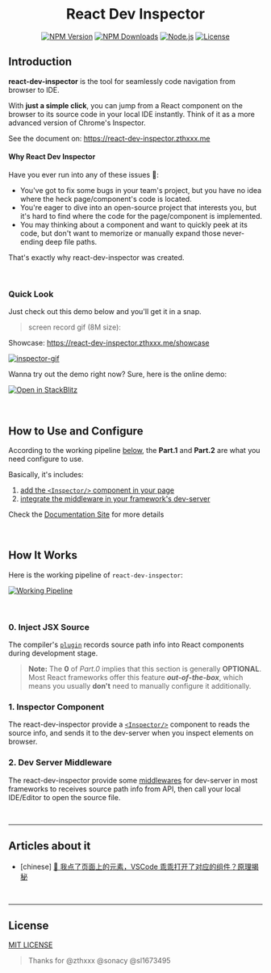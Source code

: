 <h1 align="center">React Dev Inspector</h1>

<p align="center">
  <a href="https://www.npmjs.com/package/react-dev-inspector" target="_blank" rel="noopener noreferrer"><img src="https://badgen.net/npm/v/react-dev-inspector" alt="NPM Version" /></a>
  <a href="https://www.npmjs.com/package/react-dev-inspector" target="_blank" rel="noopener noreferrer"><img src="https://badgen.net/npm/dt/react-dev-inspector" alt="NPM Downloads" /></a>
  <a href="https://nodejs.org/" target="_blank" rel="noopener noreferrer"><img src="https://badgen.net/npm/node/react-dev-inspector" alt="Node.js" /></a>
  <a href="https://github.com/zthxxx/react-dev-inspector/blob/master/LICENSE" target="_blank" rel="noopener noreferrer"><img src="https://badgen.net/github/license/zthxxx/react-dev-inspector" alt="License" /></a>
</p>

## Introduction

**react-dev-inspector** is the tool for seamlessly code navigation from browser to IDE.

With **just a simple click**, you can jump from a React component on the browser to its source code in your local IDE instantly.
Think of it as a more advanced version of Chrome's Inspector.

See the document on: https://react-dev-inspector.zthxxx.me

#### Why React Dev Inspector

Have you ever run into any of these issues 🤔:

- You've got to fix some bugs in your team's project, but you have no idea where the heck page/component's code is located.
- You're eager to dive into an open-source project that interests you, but it's hard to find where the code for the page/component is implemented.
- You may thinking about a component and want to quickly peek at its code, but don't want to memorize or manually expand those never-ending deep file paths.

That's exactly why react-dev-inspector was created.

<br>

### Quick Look

Just check out this demo below and you'll get it in a snap.

> screen record gif (8M size):

Showcase: https://react-dev-inspector.zthxxx.me/showcase

[![inspector-gif](https://github.com/zthxxx/react-dev-inspector/raw/master/docs/images/inspect.gif)](https://react-dev-inspector.zthxxx.me/showcase)

Wanna try out the demo right now? Sure, here is the online demo:

[
  ![Open in StackBlitz](https://developer.stackblitz.com/img/open_in_stackblitz.svg)
](https://stackblitz.com/edit/github-x3rkzl?file=package.json,vite.config.ts%3AL17)

<br/>

## How to Use and Configure

According to the working pipeline [below](#how-it-works), the **Part.1** and **Part.2** are what you need configure to use.

Basically, it's includes:
1. [add the `<Inspector/>` component in your page](https://react-dev-inspector.zthxxx.me/docs/inspector-component)
2. [integrate the middleware in your framework's dev-server](https://react-dev-inspector.zthxxx.me/docs/integration)

Check the [Documentation Site](https://react-dev-inspector.zthxxx.me/docs) for more details

<br/>

## How It Works

Here is the working pipeline of `react-dev-inspector`:

[
  ![Working Pipeline](https://github.com/zthxxx/react-dev-inspector/raw/dev/docs/images/working-pipeline.svg)
](https://react-dev-inspector.zthxxx.me/docs#how-it-works)

<br/>

### 0. Inject JSX Source

The compiler's [`plugin`](https://react-dev-inspector.zthxxx.me/docs/compiler-plugin)
records source path info into React components during development stage.

> **Note:** The **0** of _Part.0_ implies that this section is generally **OPTIONAL**.
> Most React frameworks offer this feature **_out-of-the-box_**,
> which means you usually **don't** need to manually configure it additionally.

### 1. Inspector Component

The react-dev-inspector provide a [`<Inspector/>`](https://react-dev-inspector.zthxxx.me/docs/inspector-component) component to reads the source info,
and sends it to the dev-server when you inspect elements on browser.

### 2. Dev Server Middleware

The react-dev-inspector provide some [middlewares](https://react-dev-inspector.zthxxx.me/docs/integration) for dev-server in most frameworks to receives source path info from API,
then call your local IDE/Editor to open the source file.

<br/>

---

## Articles about it

- [chinese] [🎉 我点了页面上的元素，VSCode 乖乖打开了对应的组件？原理揭秘](https://juejin.cn/post/6901466406823575560)

<br />

---

## License

[MIT LICENSE](./LICENSE)

> Thanks for @zthxxx @sonacy @sl1673495
